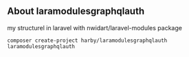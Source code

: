 ## About laramodulesgraphqlauth

my structurel in laravel with nwidart/laravel-modules package
```
composer create-project harby/laramodulesgraphqlauth laramodulesgraphqlauth
```